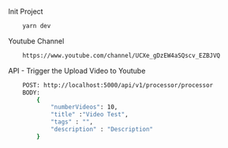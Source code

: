 Init Project
```sh
    yarn dev
```
Youtube Channel
```sh
    https://www.youtube.com/channel/UCXe_gDzEW4aSQscv_EZBJVQ
```




API - Trigger the Upload Video to Youtube
```sh
    POST: http://localhost:5000/api/v1/processor/processor
    BODY:
        {
	        "numberVideos": 10,
            "title" :"Video Test",
            "tags" : "",
            "description" : "Description"
        }
```
